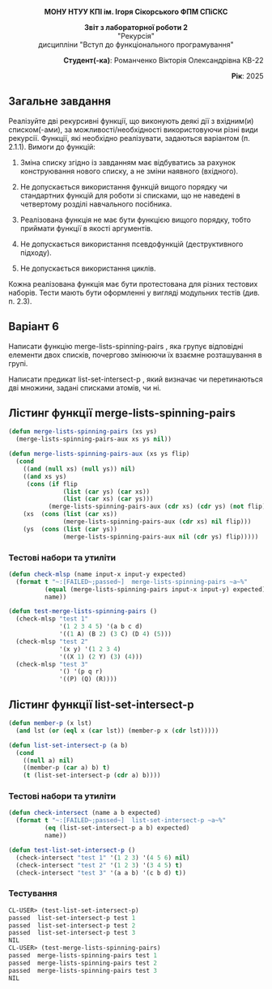 <p align="center"><b>МОНУ НТУУ КПІ ім. Ігоря Сікорського ФПМ СПіСКС</b></p>
<p align="center">
<b>Звіт з лабораторної роботи 2</b><br/>
"Рекурсія"<br/>
дисципліни "Вступ до функціонального програмування"
</p>
<p align="right"><b>Студент(-ка)</b>: Романченко Вікторія Олександрівна КВ-22</p>
<p align="right"><b>Рік</b>: 2025</p>

## Загальне завдання

Реалізуйте дві рекурсивні функції, що виконують деякі дії з вхідним(и) списком(-ами), за
можливості/необхідності використовуючи різні види рекурсії. Функції, які необхідно
реалізувати, задаються варіантом (п. 2.1.1). Вимоги до функцій:

1. Зміна списку згідно із завданням має відбуватись за рахунок конструювання нового
   списку, а не зміни наявного (вхідного).

2. Не допускається використання функцій вищого порядку чи стандартних функцій
   для роботи зі списками, що не наведені в четвертому розділі навчального
   посібника.

3. Реалізована функція не має бути функцією вищого порядку, тобто приймати функції
   в якості аргументів.

4. Не допускається використання псевдофункцій (деструктивного підходу).

5. Не допускається використання циклів.

Кожна реалізована функція має бути протестована для різних тестових наборів. Тести
мають бути оформленні у вигляді модульних тестів (див. п. 2.3).

## Варіант 6

Написати функцію merge-lists-spinning-pairs , яка групує відповідні елементи
двох списків, почергово змінюючи їх взаємне розташування в групі.

Написати предикат list-set-intersect-p , який визначає чи перетинаються дві
множини, задані списками атомів, чи ні.

## Лістинг функції merge-lists-spinning-pairs

```lisp
(defun merge-lists-spinning-pairs (xs ys)
  (merge-lists-spinning-pairs-aux xs ys nil))

(defun merge-lists-spinning-pairs-aux (xs ys flip)
  (cond
    ((and (null xs) (null ys)) nil)
    ((and xs ys)
     (cons (if flip
               (list (car ys) (car xs))
               (list (car xs) (car ys)))
           (merge-lists-spinning-pairs-aux (cdr xs) (cdr ys) (not flip))))
    (xs  (cons (list (car xs))
               (merge-lists-spinning-pairs-aux (cdr xs) nil flip)))
    (ys  (cons (list (car ys))
               (merge-lists-spinning-pairs-aux nil (cdr ys) flip)))))
```

### Тестові набори та утиліти

```lisp
(defun check-mlsp (name input-x input-y expected)
  (format t "~:[FAILED~;passed~]  merge-lists-spinning-pairs ~a~%"
          (equal (merge-lists-spinning-pairs input-x input-y) expected)
          name))

(defun test-merge-lists-spinning-pairs ()
  (check-mlsp "test 1"
              '(1 2 3 4 5) '(a b c d)
              '((1 A) (B 2) (3 C) (D 4) (5)))
  (check-mlsp "test 2"
              '(x y) '(1 2 3 4)
              '((X 1) (2 Y) (3) (4)))
  (check-mlsp "test 3"
              '() '(p q r)
              '((P) (Q) (R))))

```

## Лістинг функції list-set-intersect-p

```lisp
(defun member-p (x lst)
  (and lst (or (eql x (car lst)) (member-p x (cdr lst)))))

(defun list-set-intersect-p (a b)
  (cond
    ((null a) nil)
    ((member-p (car a) b) t)
    (t (list-set-intersect-p (cdr a) b))))
```

### Тестові набори та утиліти

```lisp
(defun check-intersect (name a b expected)
  (format t "~:[FAILED~;passed~]  list-set-intersect-p ~a~%"
          (eq (list-set-intersect-p a b) expected)
          name))

(defun test-list-set-intersect-p ()
  (check-intersect "test 1" '(1 2 3) '(4 5 6) nil)
  (check-intersect "test 2" '(1 2 3) '(3 4 5) t)
  (check-intersect "test 3" '(a a b) '(c b d) t))

```

### Тестування

```lisp
CL-USER> (test-list-set-intersect-p)
passed  list-set-intersect-p test 1
passed  list-set-intersect-p test 2
passed  list-set-intersect-p test 3
NIL
CL-USER> (test-merge-lists-spinning-pairs)
passed  merge-lists-spinning-pairs test 1
passed  merge-lists-spinning-pairs test 2
passed  merge-lists-spinning-pairs test 3
NIL

```
